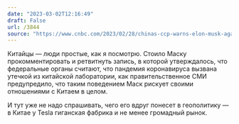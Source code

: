 ```yaml
---
date: "2023-03-02T12:16:49"
draft: False
url: /3844
source: "https://www.cnbc.com/2023/02/28/chinas-ccp-warns-elon-musk-against-sharing-wuhan-lab-leak-report.html"
---
```


Китайцы — люди простые, как я посмотрю. Стоило Маску прокомментировать и ретвитнуть запись, в которой утверждалось, что федеральные органы считают, что пандемия коронавируса вызвана утечкой из китайской лаборатории, как правительственное СМИ предупредило, что таким поведением Маск рискует своими отношениями с Китаем в целом.

И тут уже не надо спрашивать, чего его вдруг понесет в геополитику — в Китае у Tesla гиганская фабрика и не менее громадный рынок.
